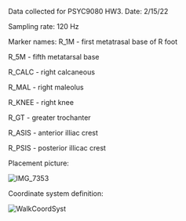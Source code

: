 Data collected for PSYC9080 HW3. Date: 2/15/22

Sampling rate: 120 Hz

Marker names:
R_1M - first metatrasal base of R foot

R_5M - fifth metatarsal base 

R_CALC - right calcaneous

R_MAL - right maleolus

R_KNEE - right knee

R_GT - greater trochanter

R_ASIS - anterior illiac crest

R_PSIS - posterior illicac crest

Placement picture:

![IMG_7353](https://user-images.githubusercontent.com/72103196/154152147-79755511-a7d1-4bb2-82de-ff8e4e00e33a.jpg)

Coordinate system definition:

![WalkCoordSyst](https://user-images.githubusercontent.com/72103196/154151263-cdc28bc6-e3df-4fa3-829c-91a3fbd595e5.PNG)
